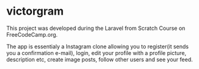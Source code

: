 # victorgram
This project was developed during the Laravel from Scratch Course on FreeCodeCamp.org.

The app is essentialy a Instagram clone allowing you to register(it sends you a confirmation e-mail), login, edit your profile with a profile picture, description etc, create image posts, follow other users and see your feed.
